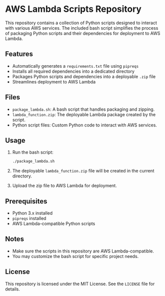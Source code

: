 
# AWS Lambda Scripts Repository

This repository contains a collection of Python scripts designed to interact with various AWS services. The included bash script simplifies the process of packaging Python scripts and their dependencies for deployment to AWS Lambda.

## Features

- Automatically generates a `requirements.txt` file using `pipreqs`
- Installs all required dependencies into a dedicated directory
- Packages Python scripts and dependencies into a deployable `.zip` file
- Streamlines deployment to AWS Lambda

## Files

- `package_lambda.sh`: A bash script that handles packaging and zipping.
- `lambda_function.zip`: The deployable Lambda package created by the script.
- Python script files: Custom Python code to interact with AWS services.

## Usage

1. Run the bash script:
   ```bash
   ./package_lambda.sh
   ```

2. The deployable `lambda_function.zip` file will be created in the current directory.

3. Upload the zip file to AWS Lambda for deployment.

## Prerequisites

- Python 3.x installed
- `pipreqs` installed
- AWS Lambda-compatible Python scripts

## Notes

- Make sure the scripts in this repository are AWS Lambda-compatible.
- You may customize the bash script for specific project needs.

## License

This repository is licensed under the MIT License. See the `LICENSE` file for details.
